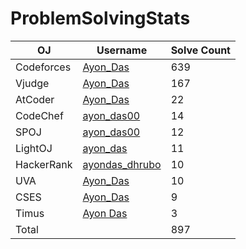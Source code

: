 # ProblemSolvingStats

| OJ | Username | Solve Count |
| -- | -------- | ----------- |
| Codeforces | [Ayon_Das](https://codeforces.com/profile/Ayon_Das) | 639 |
| Vjudge | [Ayon_Das](https://vjudge.net/user/Ayon_Das) | 167 |
| AtCoder | [Ayon_Das](https://atcoder.jp/users/Ayon_Das) | 22 |
| CodeChef | [ayon_das00](https://www.codechef.com/users/ayon_das00) | 14 |
| SPOJ | [ayon_das00](https://www.spoj.com/users/ayon_das00/) | 12 | 
| LightOJ | [ayon_das](https://lightoj.com/user/ayon_das) | 11 | 
| HackerRank | [ayondas_dhrubo](https://www.hackerrank.com/profile/ayondas_dhrubo) | 10 |
| UVA | [Ayon_Das](https://uhunt.onlinejudge.org/id/1320269) | 10 |
| CSES | [Ayon_Das](https://cses.fi/user/82031) | 9 |
| Timus | [Ayon Das](https://acm.timus.ru/author.aspx?id=312405) | 3 |
| Total | | 897 |
